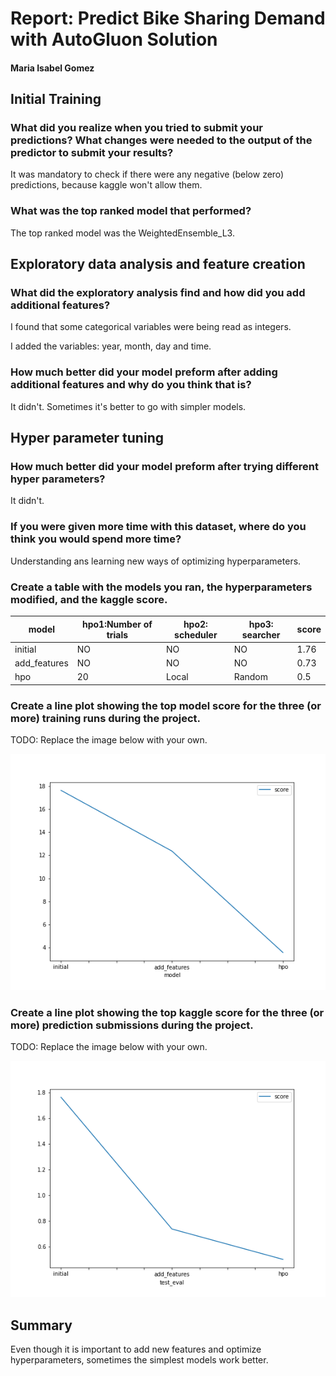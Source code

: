 # Report: Predict Bike Sharing Demand with AutoGluon Solution
#### Maria Isabel Gomez

## Initial Training
### What did you realize when you tried to submit your predictions? What changes were needed to the output of the predictor to submit your results?
It was mandatory to check if there were any negative (below zero) predictions, because kaggle won't allow them.

### What was the top ranked model that performed?
The top ranked model was the WeightedEnsemble_L3.

## Exploratory data analysis and feature creation
### What did the exploratory analysis find and how did you add additional features?
I found that some categorical variables were being read as integers.

I added the variables: year, month, day and time.

### How much better did your model preform after adding additional features and why do you think that is?
It didn't. Sometimes it's better to go with simpler models.

## Hyper parameter tuning
### How much better did your model preform after trying different hyper parameters?
It didn't.

### If you were given more time with this dataset, where do you think you would spend more time?
Understanding ans learning new ways of optimizing hyperparameters. 

### Create a table with the models you ran, the hyperparameters modified, and the kaggle score.
|model|hpo1:Number of trials|hpo2: scheduler|hpo3: searcher|score|
|--|--|--|--|--|
|initial|NO|NO|NO|1.76|
|add_features|NO|NO|NO|0.73|
|hpo|20|Local|Random|0.5|

### Create a line plot showing the top model score for the three (or more) training runs during the project.

TODO: Replace the image below with your own.

![model_train_score.png](img/model_train_score.png)

### Create a line plot showing the top kaggle score for the three (or more) prediction submissions during the project.

TODO: Replace the image below with your own.

![model_test_score.png](img/model_test_score.png)

## Summary
Even though it is important to add new features and optimize hyperparameters, sometimes the simplest models work better.
